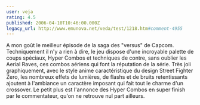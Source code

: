 ```yaml
---
user: veja
rating: 4.5
published: 2006-04-10T10:46:00.000Z
legacy_url: http://www.emunova.net/veda/test/1218.htm#comment-4955
---
```

A mon goût le meilleur épisode de la saga des "versus" de Capcom. Techniquement il n'y a rien à dire, le jeu dispose d'une incroyable palette de coups spéciaux, Hyper Combos et techniques de contre, sans oublier les Aerial Raves, ces combos aériens qui font la réputation de la série. Très joli graphiquement, avec le style anime caractéristique du design Street Fighter Zero, les nombreux effets de lumières, de flashs et de bruits retentissants ajoutent à l'ambiance un caractère imposant qui fait tout le charme d'un crossover. Le petit plus est l'annonce des Hyper Combos en super finish par le commentateur, qu'on ne retrouve nul part ailleurs.